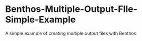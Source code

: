 # Benthos-Multiple-Output-FIle-Simple-Example
A simple example of creating multiple output files with Benthos
